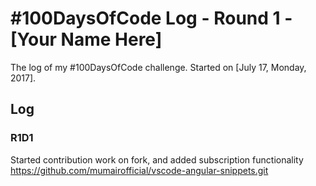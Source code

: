# #100DaysOfCode Log - Round 1 - [Your Name Here]

The log of my #100DaysOfCode challenge. Started on [July 17, Monday, 2017].

## Log

### R1D1 
Started contribution work on fork, and added subscription functionality https://github.com/mumairofficial/vscode-angular-snippets.git
